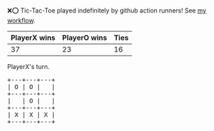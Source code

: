 :x::o: Tic-Tac-Toe played indefinitely by github action runners! See [my workflow](.github/workflows/play.yaml).

|PlayerX wins|PlayerO wins|Ties|
|-|-|-|
|37|23|16|

PlayerX's turn.

<pre>
+---+---+---+
| O | O |   |
+---+---+---+
|   | O |   |
+---+---+---+
| X | X | X |
+---+---+---+
</pre>